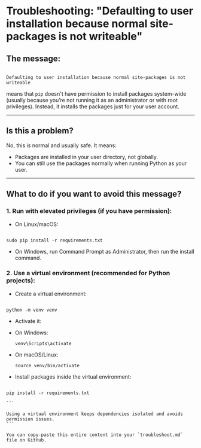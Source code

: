 # Troubleshooting: "Defaulting to user installation because normal site-packages is not writeable"

## The message:

```

Defaulting to user installation because normal site-packages is not writeable

```

means that `pip` doesn't have permission to install packages system-wide (usually because you’re not running it as an administrator or with root privileges). Instead, it installs the packages just for your user account.

---

## Is this a problem?

No, this is normal and usually safe. It means:

- Packages are installed in your user directory, not globally.
- You can still use the packages normally when running Python as your user.

---

## What to do if you want to avoid this message?

### 1. Run with elevated privileges (if you have permission):

- On Linux/macOS:
```

sudo pip install -r requirements.txt

```

- On Windows, run Command Prompt as Administrator, then run the install command.

### 2. Use a virtual environment (recommended for Python projects):

- Create a virtual environment:
```

python -m venv venv

````

- Activate it:

- On Windows:
  ```
  venv\Scripts\activate
  ```

- On macOS/Linux:
  ```
  source venv/bin/activate
  ```

- Install packages inside the virtual environment:
````

pip install -r requirements.txt

```

Using a virtual environment keeps dependencies isolated and avoids permission issues.
```

You can copy-paste this entire content into your `troubleshoot.md` file on GitHub.
